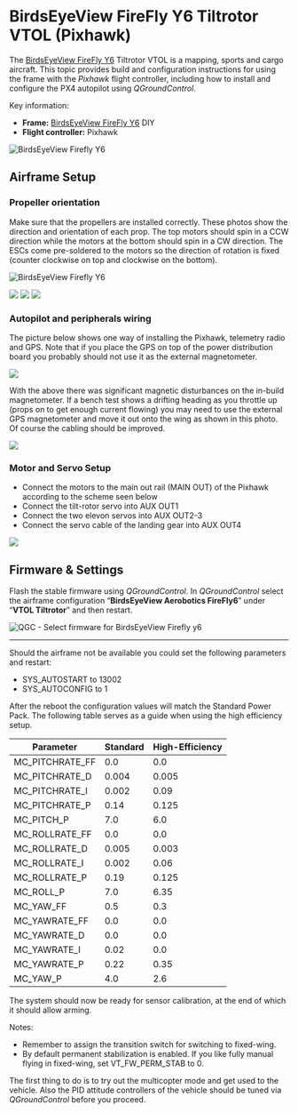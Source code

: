 # BirdsEyeView FireFly Y6 Tiltrotor VTOL (Pixhawk)

The [BirdsEyeView FireFly Y6](https://www.birdseyeview.aero/products/firefly6-diy-25) Tiltrotor VTOL is a mapping, sports and cargo aircraft. This topic provides build
and configuration instructions for using the frame with the *Pixhawk* flight controller, including how to install and configure the PX4 autopilot using *QGroundControl*.

Key information:

- **Frame:** [BirdsEyeView FireFly Y6](https://www.birdseyeview.aero/products/firefly6-diy-25) DIY
- **Flight controller:** Pixhawk

![BirdsEyeView Firefly Y6](../../images/birdseyeview_firefly_y6_vtol_props.jpg)

## Airframe Setup

### Propeller orientation

Make sure that the propellers are installed correctly. These photos show
the direction and orientation of each prop. The top motors should spin
in a CCW direction while the motors at the bottom should spin in a CW
direction. The ESCs come pre-soldered to the motors so the direction of
rotation is fixed (counter clockwise on top and clockwise on the
bottom).

![BirdsEyeView Firefly Y6](../../images/birdseyeview_firefly_y6_vtol_props.jpg)

![](../../images/birdseyeview_firefly_y6_vtol_props_1.jpg)
![](../../images/birdseyeview_firefly_y6_vtol_props_2.jpg)
![](../../images/birdseyeview_firefly_y6_vtol_props_3.jpg)

### Autopilot and peripherals wiring

The picture below shows one way of installing the Pixhawk, telemetry
radio and GPS. Note that if you place the GPS on top of the power
distribution board you probably should not use it as the external
magnetometer.

![](../../images/birdseyeview_firefly_y6_vtol_firefly_internals.jpg)

With the above there was significant magnetic disturbances on the
in-build magnetometer. If a bench test shows a drifting heading as you
throttle up (props on to get enough current flowing) you may need to use
the external GPS magnetometer and move it out onto the wing as shown in
this photo. Of course the cabling should be improved.

![](../../images/birdseyeview_firefly_y6_vtol_firefly_ext_mag.jpg)

### Motor and Servo Setup

- Connect the motors to the main out rail (MAIN OUT) of the Pixhawk according to the scheme seen below
- Connect the tilt-rotor servo into AUX OUT1
- Connect the two elevon servos into AUX OUT2-3
- Connect the servo cable of the landing gear into AUX OUT4

![](../../images/birdseyeview_firefly_y6_vtol_firefly_motor_connections.jpg)

## Firmware & Settings


Flash the stable firmware using *QGroundControl*. In *QGroundControl*
select the airframe configuration “**BirdsEyeView Aerobotics FireFly6**”
under “**VTOL Tiltrotor**” and then restart.

![QGC - Select firmware for BirdsEyeView Firefly y6](../../images/qgc_firmware_tiltrotor_firefly_y6.png)

----

Should the airframe not be available you could set the following parameters and restart:

-   SYS\_AUTOSTART to 13002
-   SYS\_AUTOCONFIG to 1

After the reboot the configuration values will match the Standard Power
Pack. The following table serves as a guide when using the high
efficiency setup.


Parameter | Standard | High-Efficiency
--- | --- | ---
MC_PITCHRATE_FF | 0.0 | 0.0
MC_PITCHRATE_D | 0.004 | 0.005
MC_PITCHRATE_I | 0.002 | 0.09
MC_PITCHRATE_P | 0.14 | 0.125
MC_PITCH_P | 7.0 | 6.0
MC_ROLLRATE_FF | 0.0 | 0.0
MC_ROLLRATE_D | 0.005 | 0.003
MC_ROLLRATE_I | 0.002 | 0.06
MC_ROLLRATE_P | 0.19 | 0.125
MC_ROLL_P | 7.0 | 6.35
MC_YAW_FF | 0.5 | 0.3
MC_YAWRATE_FF | 0.0 | 0.0
MC_YAWRATE_D | 0.0 | 0.0
MC_YAWRATE_I | 0.02 | 0.0
MC_YAWRATE_P | 0.22 | 0.35
MC_YAW_P | 4.0 | 2.6


The system should now be ready for sensor calibration, at the end of which it should allow arming.

Notes:

-   Remember to assign the transition switch for switching to
    fixed-wing.
-   By default permanent stabilization is enabled. If you like fully
    manual flying in fixed-wing, set VT\_FW\_PERM\_STAB to 0.

The first thing to do is to try out the multicopter mode and get used to
the vehicle. Also the PID attitude controllers of the vehicle should be
tuned via *QGroundControl* before you proceed.
